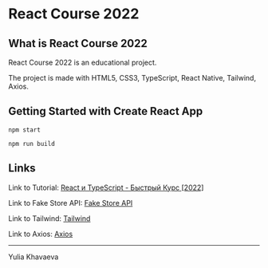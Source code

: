 # React Course 2022

## What is React Course 2022

React Course 2022 is an educational project.

The project is made with HTML5, CSS3, TypeScript, React Native, Tailwind, Axios.

## Getting Started with Create React App

```
npm start
```

```
npm run build
```

## Links 

Link to Tutorial: [React и TypeScript - Быстрый Курс [2022]](https://www.youtube.com/watch?v=OJ16BaPC6VI&list=WL&index=218)

Link to Fake Store API: [Fake Store API](https://fakestoreapi.com/)

Link to Tailwind: [Tailwind](https://tailwindcss.com/docs/guides/create-react-app)

Link to Axios: [Axios](https://axios-http.com/docs/intro)

---
Yulia Khavaeva


